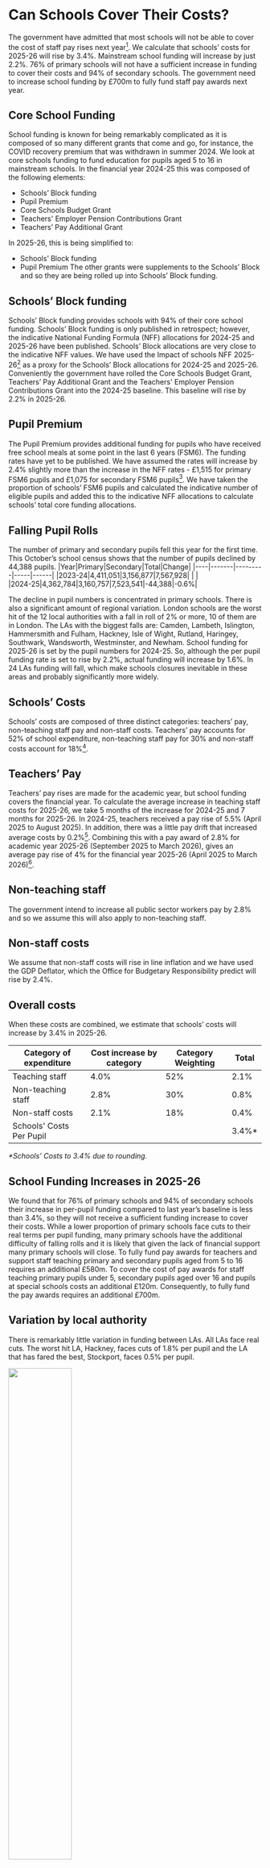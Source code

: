 # Can Schools Cover Their Costs?

The government have admitted that most schools will not be able to cover the cost of staff pay rises next year[^1]. 
We calculate that schools’ costs for 2025-26 will rise by 3.4%. Mainstream school funding will increase by just 2.2%. 76% of primary schools will not have a sufficient increase in funding to cover their costs and 94% of secondary schools. The government need to increase school funding by £700m to fully fund staff pay awards next year.

## Core School Funding
School funding is known for being remarkably complicated as it is composed of so many different grants that come and go, for instance, the COVID recovery premium that was withdrawn in summer 2024. We look at core schools funding to fund education for pupils aged 5 to 16 in mainstream schools.
In the financial year 2024-25 this was composed of the following elements:
* Schools’ Block funding
*	Pupil Premium 
*	Core Schools Budget Grant
*	Teachers' Employer Pension Contributions Grant
*	Teachers’ Pay Additional Grant

In 2025-26, this is being simplified to:
*	Schools’ Block funding
*	Pupil Premium 
The other grants were supplements to the Schools’ Block and so they are being rolled up into Schools’ Block funding.

## Schools’ Block funding
Schools’ Block funding provides schools with 94% of their core school funding. Schools’ Block funding is only published in retrospect; however, the indicative National Funding Formula (NFF) allocations for 2024-25 and 2025-26 have been published. Schools’ Block allocations are very close to the indicative NFF values. We have used the Impact of schools NFF 2025-26[^2] as a proxy for the Schools’ Block allocations for 2024-25 and 2025-26. Conveniently the government have rolled the Core Schools Budget Grant, Teachers’ Pay Additional Grant and the Teachers' Employer Pension Contributions Grant into the 2024-25 baseline. This baseline will rise by 2.2% in 2025-26.
 
## Pupil Premium
The Pupil Premium provides additional funding for pupils who have received free school meals at some point in the last 6 years (FSM6). The funding rates have yet to be published. We have assumed the rates will increase by 2.4% slightly more than the increase in the NFF rates - £1,515 for primary FSM6 pupils and £1,075 for secondary FSM6 pupils[^3]. 
We have taken the proportion of schools’ FSM6 pupils and calculated the indicative number of eligible pupils and added this to the indicative NFF allocations to calculate schools’ total core funding allocations.

## Falling Pupil Rolls
The number of primary and secondary pupils fell this year for the first time. This October’s school census shows that the number of pupils declined by 44,388 pupils. 
|Year|Primary|Secondary|Total|Change|
|----|-------|---------|-----|------|
|2023-24|4,411,051|3,156,877|7,567,928| | |		
|2024-25|4,362,784|3,160,757|7,523,541|-44,388|-0.6%|

The decline in pupil numbers is concentrated in primary schools. There is also a significant amount of regional variation. London schools are the worst hit of the 12 local authorities with a fall in roll of 2% or more, 10 of them are in London. The LAs with the biggest falls are: Camden, Lambeth, Islington, Hammersmith and Fulham, Hackney, Isle of Wight, Rutland, Haringey, Southwark, Wandsworth, Westminster, and Newham.
School funding for 2025-26 is set by the pupil numbers for 2024-25. So, although the per pupil funding rate is set to rise by 2.2%, actual funding will increase by 1.6%. In 24 LAs funding will fall, which make schools closures inevitable in these areas and probably significantly more widely. 

## Schools’ Costs
Schools’ costs are composed of three distinct categories: teachers’ pay, non-teaching staff pay and non-staff costs. Teachers’ pay accounts for 52% of school expenditure, non-teaching staff pay for 30% and non-staff costs account for 18%[^4].

## Teachers’ Pay
Teachers’ pay rises are made for the academic year, but school funding covers the financial year. To calculate the average increase in teaching staff costs for 2025-26, we take 5 months of the increase for 2024-25 and 7 months for 2025-26.
In 2024-25, teachers received a pay rise of 5.5% (April 2025 to August 2025). In addition, there was a little pay drift that increased average costs by 0.2%[^5]. Combining this with a pay award of 2.8% for academic year 2025-26 (September 2025 to March 2026), gives an average pay rise of 4% for the financial year 2025-26 (April 2025 to March 2026)[^6]. 

## Non-teaching staff
The government intend to increase all public sector workers pay by 2.8% and so we assume this will also apply to non-teaching staff.

## Non-staff costs
We assume that non-staff costs will rise in line inflation and we have used the GDP Deflator, which the Office for Budgetary Responsibility predict will rise by 2.4%.

## Overall costs
When these costs are combined, we estimate that schools’ costs will increase by 3.4% in 2025-26.

|Category of expenditure|Cost increase by category|Category Weighting|Total|
|-----------|--------------------------------|-----------------|------|
|Teaching staff|4.0%|52%|2.1%|
|Non-teaching staff|2.8%|30%|0.8%|
|Non-staff costs|2.1%|18%|0.4%|
|Schools' Costs Per Pupil|||3.4%*|

_*Schools’ Costs to 3.4% due to rounding._

## School Funding Increases in 2025-26
We found that for 76% of primary schools and 94% of secondary schools their increase in per-pupil funding compared to last year’s baseline is less than 3.4%, so they will not receive a sufficient funding increase to cover their costs.
While a lower proportion of primary schools face cuts to their real terms per pupil funding, many primary schools have the additional difficulty of falling rolls and it is likely that given the lack of financial support many primary schools will close.
To fully fund pay awards for teachers and support staff teaching primary and secondary pupils aged from 5 to 16 requires an additional £580m. To cover the cost of pay awards for staff teaching primary pupils under 5, secondary pupils aged over 16 and pupils at special schools costs an additional £120m. Consequently, to fully fund the pay awards requires an additional £700m.
 
## Variation by local authority
There is remarkably little variation in funding between LAs. All LAs face real cuts. The worst hit LA, Hackney, faces cuts of 1.8% per pupil and the LA that has fared the best, Stockport, faces 0.5% per pupil.

<img src="https://public.flourish.studio/visualisation/20827953/thumbnail" width="50%"></div><br>
[Interactive chart](https://public.flourish.studio/visualisation/20827953/)

## Long run trends in core mainstream school funding
This chart shows per pupil funding indexed against schools’ costs. We have assumed that the Pupil Premium will increase by 2.4%, slightly more than the rise in the NFF.
It is also worth noting that school funding will be at its lowest rate since at least 2010. 
<img src="https://public.flourish.studio/visualisation/21066483/thumbnail" width="50%" alt="chart visualization" /></div><br>
[Interactive chart](https://public.flourish.studio/visualisation/21066483/)

## Current financial position of schools
After 14 years of austerity, the majority of schools are currently not able to absorb increased costs. Class sizes have increased markedly over the period – we have the highest primary class sizes in Europe[^7], the highest secondary class sizes on record and more than a million pupils are taught in classes of more than 30[^8].
In December 2024, the government published the accounts of local authority maintained schools for the financial year 2023-24[^9]. This showed that 1 in 7 schools are currently in deficit. This is an increase on the year before and the highest rate since at least 2010.
In November, the government published a report into the financial position of mainstream schools[^10]. They found that just 3% of primary schools and 6% of secondary describe themselves as “financially secure”[^11]. 

<img src="https://public.flourish.studio/visualisation/21066740/thumbnail" width="50%" alt="chart visualization" /></div><br>
[Interactive chart](https://public.flourish.studio/visualisation/21066740/)

The report found that schools responding to financial pressure do so by reducing additional support, spending less on curriculum resources, cutting back on school trips, reducing enrichment activities, and cutting the number of specialist teachers. These cuts affect the quality of education provided and run directly counter to the government’s stated aims for education.

In addition, schools have had to make up for cuts in local authority services. The report[^12] finds that:
> A reduction in support from outside multi-agency social care and specialist support services for pupils experiencing social, emotional and mental health needs (SEMH) meant some schools reported supplementing these costs from other parts of their school budget.



[^1]: DfE, Government evidence to the STRB, December 2024
https://www.gov.uk/government/publications/evidence-to-the-strb-2025-pay-award-for-teachers-and-leaders 
[^2]: DfE, Impact of the schools NFF, 28 November 2024
https://assets.publishing.service.gov.uk/media/674ed8cf34a339921747cfa3/NFF_schools_impact_table.ods
[^3]: The Pupil Premium represents just 6% of core school funding. So unless the change in funding is dramatically different to the 2.4% we have assumed there will be no difference to the overall figures.
[^4]: DfE, Schools’ Costs 2023 to 2025, February 2024
https://assets.publishing.service.gov.uk/media/65e0bd972f2b3b001c7cd7e1/Schools_costs_technical_note_2023_to_2025.pdf 
[^5]: Ibid
[^6]: 5 / 12 * 5.7% + 7 / 12 * 2.8% = 4%
[^7]: OECD, Education at a Glance, 10 September 2024
https://www.oecd.org/en/publications/education-at-a-glance-2024_c00cad36-en.html 
[^8]: DfE, Schools, pupils and their characteristics, 6 June 2024
https://explore-education-statistics.service.gov.uk/find-statistics/school-pupils-and-their-characteristics/2023-24 
[^9]: DfE, LA and school expenditure, December 2024
https://explore-education-statistics.service.gov.uk/find-statistics/la-and-school-expenditure/2023-24 
[^10]:  DfE, Schools’ responses to financial pressures 2023, November 2024
https://assets.publishing.service.gov.uk/media/671bb16c1037a76fc9903e55/Schools__responses_to_financial_pressures_2023.pdf
[^11]: We weighted the results from Figures 1 and 2 by the proportion of LA maintained schools, single-academy trusts and multi-academy trusts.
[^12]: DfE, Schools’ responses to financial pressures 2023, November 2024
https://assets.publishing.service.gov.uk/media/671bb16c1037a76fc9903e55/Schools__responses_to_financial_pressures_2023.pdf
